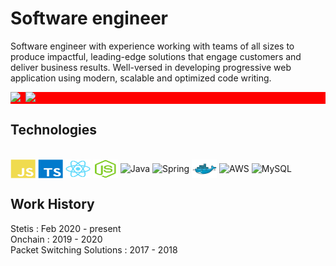 <h1>Software engineer</h1>
<div>
  <p>
    Software engineer with experience working with teams of all sizes to produce impactful, leading-edge solutions that engage customers and deliver business results. Well-versed in developing progressive web application using modern, scalable and optimized code writing.
  </p>
</div>
<div style="display: inline_block; background:red;">
  
<a href="https://www.linkedin.com/in/omerenma2018/">
  <img align="left" width="24px" src="https://cdn.jsdelivr.net/npm/simple-icons@v3/icons/linkedin.svg"  />
</a>
<a href="https://twitter.com/kingsomerenma">
  <img src="https://img.icons8.com/color/344/twitter--v1.png" width="24px" />
</a>
  </div>
  

<h2 style="font-color:red;">Technologies</h2>
<div style="display: inline_block"><br>
  <img align="center" alt="js" height="30" width="40" src="https://raw.githubusercontent.com/devicons/devicon/master/icons/javascript/javascript-plain.svg">
  <img align="center" alt="ts" height="30" width="40" src="https://raw.githubusercontent.com/devicons/devicon/master/icons/typescript/typescript-plain.svg">
  <img align="center" alt="react" height="30" width="40" src="https://raw.githubusercontent.com/devicons/devicon/master/icons/react/react-original.svg">
  <img align="center" alt="Node" height="30" width="40" src="https://raw.githubusercontent.com/devicons/devicon/master/icons/nodejs/nodejs-original.svg">
  <img align="center" alt="Java" height="30" width="40" src="https://www.rlogical.com/wp-content/uploads/2021/08/Rlogical-Blog-Images-thumbnail.png">
  <img align="center" alt="Spring" height="30" width="40" src="https://cdn.iconscout.com/icon/free/png-128/redux-3629018-3030243.png">
  <img align="center" alt="Docker" height="30" width="40" src="https://raw.githubusercontent.com/devicons/devicon/master/icons/docker/docker-original.svg">
  <img align="center" alt="AWS" height="30" width="40" src="https://img.icons8.com/ios/2x/express-js.png">
  <img align="center" alt="MySQL" height="30" width="40" src="https://img.icons8.com/color/2x/postgreesql.png">
                                                              
</div>
<h2>Work History</h2>
Stetis : Feb 2020 - present
<br>
Onchain : 2019 - 2020
<br>
Packet Switching Solutions : 2017 - 2018

